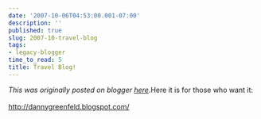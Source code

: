 ```yaml
---
date: '2007-10-06T04:53:00.001-07:00'
description: ''
published: true
slug: 2007-10-travel-blog
tags:
- legacy-blogger
time_to_read: 5
title: Travel Blog!
---
```


*This was originally posted on blogger [here](https://pydanny.blogspot.com/2007/10/travel-blog.html)*.Here it is for those who want it:<br /><br /><a href="http://dannygreenfeld.blogspot.com/">http://dannygreenfeld.blogspot.com/</a>